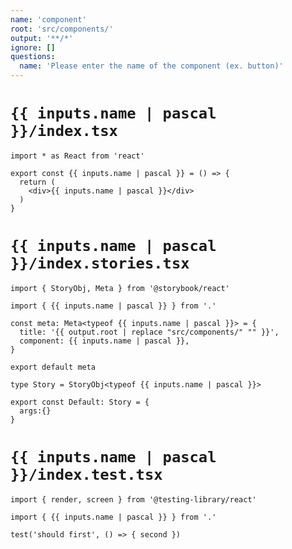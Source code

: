 ```yaml
---
name: 'component'
root: 'src/components/'
output: '**/*'
ignore: []
questions:
  name: 'Please enter the name of the component (ex. button)'
---
```


# `{{ inputs.name | pascal }}/index.tsx`

```tsx
import * as React from 'react'

export const {{ inputs.name | pascal }} = () => {
  return (
    <div>{{ inputs.name | pascal }}</div>
  )
}
```

# `{{ inputs.name | pascal }}/index.stories.tsx`

```tsx
import { StoryObj, Meta } from '@storybook/react'

import { {{ inputs.name | pascal }} } from '.'

const meta: Meta<typeof {{ inputs.name | pascal }}> = {
  title: '{{ output.root | replace "src/components/" "" }}',
  component: {{ inputs.name | pascal }},
}

export default meta

type Story = StoryObj<typeof {{ inputs.name | pascal }}>

export const Default: Story = {
  args:{}
}
```

# `{{ inputs.name | pascal }}/index.test.tsx`

```tsx
import { render, screen } from '@testing-library/react'

import { {{ inputs.name | pascal }} } from '.'

test('should first', () => { second })
```
